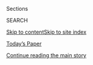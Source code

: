 <div id="app">

<div>

<div class="NYTAppHideMasthead css-zz1s19 e1suatyy0">

<div class="section css-ui9rw0 e1suatyy2">

<div class="css-11hrj97 er09x8g0">

<div class="css-6n7j50">

</div>

<span class="css-1dv1kvn">Sections</span>

<div class="css-10488qs">

<span class="css-1dv1kvn">SEARCH</span>

</div>

[Skip to content](#site-content)[Skip to site
index](#site-index)

</div>

<div class="css-10698na e1huz5gh0">

</div>

</div>

<div id="masthead-bar-one" class="section hasLinks css-15hmgas e1csuq9d3">

<div class="css-uqyvli e1csuq9d0">

</div>

<div class="css-1uqjmks e1csuq9d1">

</div>

<div class="css-9e9ivx">

[](https://myaccount.nytimes3xbfgragh.onion/auth/login?response_type=cookie&client_id=vi)

</div>

<div class="css-1bvtpon e1csuq9d2">

[Today’s Paper](https://www.nytimes3xbfgragh.onion/section/todayspaper)

</div>

</div>

</div>

</div>

<div data-aria-hidden="false">

<div id="site-content" data-role="main">

<div id="top-wrapper" class="css-15p45cc eaca97t0" type="top">

<div id="top-slug" class="css-19x0jxb eaca97t1" hidden="">

Advertisement

</div>

[Continue reading the main
story](#after-top)

<div class="ad top-wrapper" style="text-align:center;height:100%;display:block;min-height:90px">

<div id="top" class="place-ad" data-position="top" data-size-key="top">

</div>

</div>

<div id="after-top">

</div>

</div>

<div id="collection-t-travel" class="section css-15h4p1b e9abtgs0">

<div class="css-1j21atc e1svk9qx1">

<div class="css-2fant5 e1svk9qx2">

<div class="css-9dfq42 eu54l5x0">

<div id="sponsor-wrapper" class="css-7a1pgi eaca97t0" type="sponsor" hidden="">

<div id="sponsor-slug" class="css-1l4mleb eaca97t1" hidden="">

Supported by

</div>

[Continue reading the main
story](#after-sponsor)

<div id="sponsor" class="ad sponsor-wrapper" style="text-align:left;height:100%;display:block">

</div>

<div id="after-sponsor">

</div>

</div>

</div>

### <span class="css-1j5banm ezz4tcd1">[T Magazine](/section/t-magazine)</span>

</div>

<div class="css-nfcc9b e1svk9qx3">

<div class="css-vl9dhg e1svk9qx5">

<div class="css-1nrhkj6 e1svk9qx6">

# Travel

<div class="follow-button-placeholder" data-collection-id="">

</div>

</div>

</div>

</div>

</div>

<div class="css-4svvz1 ekkqrpp0">

<div id="collection-highlights-container" class="section css-18l1u7x e46isfb1">

<div class="css-m1whxf ekkqrpp1">

## Highlights

1.  ![<span class="css-473pcf e1oaj3zl2"><span class="css-1dv1kvn">Credit</span>Zhang
    Xiao</span>](https://static01.graylady3jvrrxbe.onion/images/2020/05/17/t-magazine/17tmag-turpan-slide-QRGL/17tmag-turpan-slide-QRGL-threeByTwoMediumAt2X.jpg)
    
    <div class="css-xbztij">
    
    <div class="css-1hyfx7x">
    
    [![](https://static01.graylady3jvrrxbe.onion/images/2020/05/17/t-magazine/17tmag-turpan-slide-QRGL/17tmag-turpan-slide-QRGL-thumbStandard.jpg)](/2020/05/11/t-magazine/china-desert.html)
    
    </div>
    
    ## [A Poetic Journey Through Western China](/2020/05/11/t-magazine/china-desert.html)
    
    For years, Silk Road travelers made the grueling trek past towering
    mountain ranges and ancient cities now lost to time. Centuries
    later, one writer attempts to retrace the
    journey.
    
    <span class="css-me3p27"></span><span class="css-nds4d6 e4e4i5l3"></span><span class="css-9voj2j">By
    <span class="css-1baulvz last-byline" itemprop="name">Anna
    Sherman</span></span>
    
    </div>

2.  1.  ![<span class="css-473pcf e1oaj3zl2"><span class="css-1dv1kvn">Credit</span>Richard
        Mosse</span>](https://static01.graylady3jvrrxbe.onion/images/2020/05/17/t-magazine/17tmag-uzbekistan-slide-LP4D/17tmag-uzbekistan-slide-LP4D-threeByTwoMediumAt2X.jpg)
        
        <div class="css-1r9cexg">
        
        <div class="css-1ox3lt4">
        
        [![](https://static01.graylady3jvrrxbe.onion/images/2020/05/17/t-magazine/17tmag-uzbekistan-slide-LP4D/17tmag-uzbekistan-slide-LP4D-thumbStandard.jpg)](/2020/05/11/t-magazine/uzbekistan-history-silk-road.html)
        
        </div>
        
        ## [In Uzbekistan, Coming to Terms With the Country’s Dazzling History](/2020/05/11/t-magazine/uzbekistan-history-silk-road.html)
        
        Central Asia was once home to several bustling trade cities.
        Today, traveling through them reawakens a distant, though not
        forgotten,
        past.
        
        <span class="css-me3p27"></span><span class="css-nds4d6 e4e4i5l3"></span><span class="css-9voj2j">By
        <span class="css-1baulvz last-byline" itemprop="name">Aatish
        Taseer</span></span>
        
        </div>
    
    2.  ![<span class="css-473pcf e1oaj3zl2"><span class="css-1dv1kvn">Credit</span>Universal
        Images Group/Getty Images
        </span>](https://static01.graylady3jvrrxbe.onion/images/2020/05/17/t-magazine/17tmag-maps/17tmag-maps-threeByTwoMediumAt2X.jpg)
        
        <div class="css-1r9cexg">
        
        <div class="css-1ox3lt4">
        
        [![](https://static01.graylady3jvrrxbe.onion/images/2020/05/17/t-magazine/17tmag-maps/17tmag-maps-thumbStandard.jpg)](/2020/05/11/t-magazine/silk-road-travel-issue.html)
        
        </div>
        
        ### Letter from the Editor
        
        ## [The Silk Road’s Enduring Romance, and Eternal Influence](/2020/05/11/t-magazine/silk-road-travel-issue.html)
        
        Last May, when our known world was one way, we began planning
        these stories. By last month, when we were finishing work on
        this issue, the world was another
        way.
        
        <span class="css-me3p27"></span><span class="css-nds4d6 e4e4i5l3"></span><span class="css-9voj2j">By
        <span class="css-1baulvz last-byline" itemprop="name">Hanya
        Yanagihara</span></span>
        
        </div>
    
    3.  ![<span class="css-473pcf e1oaj3zl2"><span class="css-1dv1kvn">Credit</span>Alamy</span>](https://static01.graylady3jvrrxbe.onion/images/2020/05/16/t-magazine/travel/silk-road-reading-slide-SWSP/silk-road-reading-slide-SWSP-threeByTwoMediumAt2X.jpg)
        
        <div class="css-1r9cexg">
        
        <div class="css-1ox3lt4">
        
        [![](https://static01.graylady3jvrrxbe.onion/images/2020/05/16/t-magazine/travel/silk-road-reading-slide-SWSP/silk-road-reading-slide-SWSP-thumbStandard.jpg)](/2020/05/11/t-magazine/silk-road-reading-list-books-movies.html)
        
        </div>
        
        ## [Follow the Silk Road, Book by Book](/2020/05/11/t-magazine/silk-road-reading-list-books-movies.html)
        
        Compiled by our contributors, a reading list for recreating the
        ancient trade route from the comfort of
    home.
        
        <span class="css-me3p27"></span>
        
        </div>

</div>

<div class="css-1xdhyk6 e46isfb0">

<div class="css-zk12ih ef6si7p0">

1.  ![<span class="css-kfv9p0 e1oaj3zl2"><span class="css-1dv1kvn">Credit</span>Mitch
    Epstein</span>](https://static01.graylady3jvrrxbe.onion/images/2018/04/26/t-magazine/26tmag-hebrides-slide-0ZFQ/26tmag-hebrides-slide-0ZFQ-videoLarge-v2.jpg)
    
    <div class="css-10wtrbd">
    
    ## [T’s Most Transporting Travel Stories](/2020/03/27/t-magazine/virtual-travel.html)
    
    Distance and solitude can make us feel more isolated than ever — but
    these tales of far-off locales provide something of a
    distraction.
    
    <span class="css-me3p27"></span>
    
    </div>

2.  ![<span class="css-kfv9p0 e1oaj3zl2"><span class="css-1dv1kvn">Credit</span>©
    Rinko Kawauchi, courtesy of
    RoseGallery</span>](https://static01.graylady3jvrrxbe.onion/images/2019/11/15/t-magazine/15tmag-japan-slide-HSYT/15tmag-japan-slide-HSYT-videoLarge.jpg)
    
    <div class="css-10wtrbd">
    
    ## [Japan in Bloom](/2019/11/15/t-magazine/japan-cherry-blossoms.html)
    
    For more than a thousand years, the country’s cherry blossom season
    has been a source of fascination and wonderment. How did such an
    infatuation
    begin?
    
    <span class="css-me3p27"></span><span class="css-nds4d6 e4e4i5l3"></span><span class="css-9voj2j">By
    <span class="css-1baulvz last-byline" itemprop="name">Hanya
    Yanagihara</span></span>
    
    </div>

3.  ![<span class="css-kfv9p0 e1oaj3zl2"><span class="css-1dv1kvn">Credit</span>Asako
    Narahashi</span>](https://static01.graylady3jvrrxbe.onion/images/2019/11/13/t-magazine/13tmag-milos-slide-RF2P/13tmag-milos-slide-RF2P-videoLarge.jpg)
    
    <div class="css-10wtrbd">
    
    ## [Around Milos, Swimming the Aegean Sea](/2019/11/14/t-magazine/milos-greece-swimming.html)
    
    One writer explores the Greek island, discovering not just volcanic
    caves or ancient ruins but also a deeper connection to the
    past.
    
    <span class="css-me3p27"></span><span class="css-nds4d6 e4e4i5l3"></span><span class="css-9voj2j">By
    <span class="css-1baulvz last-byline" itemprop="name">Peter
    Rock</span></span>
    
    </div>

4.  ![<span class="css-kfv9p0 e1oaj3zl2"><span class="css-1dv1kvn">Credit</span>Nick
    Ballón</span>](https://static01.graylady3jvrrxbe.onion/images/2019/11/11/t-magazine/11tmag-aland-slide-X7RQ-copy/11tmag-aland-slide-X7RQ-copy-videoLarge-v4.jpg)
    
    <div class="css-10wtrbd">
    
    ## [A Mother Journeys Through Grief Across Finland’s Many Islands](/2019/11/12/t-magazine/mother-loses-son-travel-coping.html)
    
    The beauty and calm of the Aland archipelago is deceptive. Isolation
    encourages contemplation — but can it offer respite as
    well?
    
    <span class="css-me3p27"></span><span class="css-nds4d6 e4e4i5l3"></span><span class="css-9voj2j">By
    <span class="css-1baulvz last-byline" itemprop="name">Yiyun
    Li</span></span>
    
    </div>

5.  ![<span class="css-kfv9p0 e1oaj3zl2"><span class="css-1dv1kvn">Credit</span>From
    left: Steve Czerniak; Jessica Sample/Gallery
    Stock</span>](https://static01.graylady3jvrrxbe.onion/images/2019/11/07/t-magazine/travel/7tmag-hawaii-slide-P762/7tmag-hawaii-slide-P762-videoLarge.jpg)
    
    <div class="css-10wtrbd">
    
    ## [Where to Eat Hawaii’s Most Sacred Ingredient](/2019/11/08/t-magazine/hawaii-restaurants.html)
    
    Once a staple of Native Hawaiian cuisine, taro is no longer as
    easily accessible, but a new wave of chefs is rediscovering its
    power.
    
    <span class="css-me3p27"></span><span class="css-nds4d6 e4e4i5l3"></span><span class="css-9voj2j">By
    <span class="css-1baulvz last-byline" itemprop="name">Mitchell
    Kuga</span></span>
    
    </div>

</div>

</div>

<div class="css-1xdhyk6 e46isfb0">

<div class="css-zk12ih ef6si7p0">

1.  ![<span class="css-kfv9p0 e1oaj3zl2"><span class="css-1dv1kvn">Credit</span>Richard
    Mosse</span>](https://static01.graylady3jvrrxbe.onion/images/2019/05/14/t-magazine/14tmag-morocco-slide-H17B/14tmag-morocco-slide-H17B-videoLarge.jpg)
    
    <div class="css-10wtrbd">
    
    ## [In Search of Ancient Morocco](/2019/05/15/t-magazine/morocco-travel-draa-valley.html)
    
    South of Marrakesh, the Draa Valley still exerts an indefinable
    pull, retaining traces of its now almost-vanished Berber
    kingdom.
    
    <span class="css-me3p27"></span><span class="css-nds4d6 e4e4i5l3"></span><span class="css-9voj2j">By
    <span class="css-1baulvz last-byline" itemprop="name">Aatish
    Taseer</span></span>
    
    </div>

2.  ![<span class="css-kfv9p0 e1oaj3zl2"><span class="css-1dv1kvn">Credit</span>Justin
    Mott</span>](https://static01.graylady3jvrrxbe.onion/images/2019/10/24/t-magazine/travel/24tmag-vietnam-slide-UQJL/24tmag-vietnam-slide-UQJL-videoLarge.jpg)
    
    <div class="css-10wtrbd">
    
    ## [Where to Stay, and Where to Eat Noodle Soup, in Ho Chi Minh City](/2019/10/29/t-magazine/ho-chi-minh-city-travel-guide.html)
    
    A guide to the shopping malls and street food of Vietnam’s largest,
    most exhilarating,
    metropolis.
    
    <span class="css-me3p27"></span><span class="css-nds4d6 e4e4i5l3"></span><span class="css-9voj2j">By
    <span class="css-1baulvz last-byline" itemprop="name">Jason
    Rider</span></span>
    
    </div>

3.  ![<span class="css-kfv9p0 e1oaj3zl2"><span class="css-1dv1kvn">Credit</span>Steve
    McCurry/Magnum
    Photos</span>](https://static01.graylady3jvrrxbe.onion/images/2019/05/16/t-magazine/travel/travel-sidebar-slide-QFMJ/travel-sidebar-slide-QFMJ-videoLarge.jpg)
    
    <div class="css-10wtrbd">
    
    ## [When, if Ever, Is It Unethical to Visit a Country?](/2019/05/16/t-magazine/ethical-travel-reporting.html)
    
    Seven well-traveled writers discuss the dilemma of whether or not to
    visit nations with oppressive
    governments.
    
    <span class="css-me3p27"></span>
    
    </div>

4.  ### Wanderlust
    
    ![<span class="css-kfv9p0 e1oaj3zl2"><span class="css-1dv1kvn">Credit</span>Federico
    Ciamei</span>](https://static01.graylady3jvrrxbe.onion/images/2019/09/06/t-magazine/06tmag-tirana-slide-Z2IZ/06tmag-tirana-slide-Z2IZ-videoLarge.jpg)
    
    <div class="css-10wtrbd">
    
    ## [The City Poised to Become Europe’s Next Affordable Creative Haven](/2019/09/06/t-magazine/tirana-albania-travel-guide.html)
    
    In the Albanian capital of Tirana, the country’s strange history and
    bright future
    collide.
    
    <span class="css-me3p27"></span><span class="css-nds4d6 e4e4i5l3"></span><span class="css-9voj2j">By
    <span class="css-1baulvz last-byline" itemprop="name">Alexander
    Lobrano</span></span>
    
    </div>

5.  ### Home & Work
    
    ![<span class="css-kfv9p0 e1oaj3zl2"><span class="css-1dv1kvn">Credit</span>Manolo
    Yllera</span>](https://static01.graylady3jvrrxbe.onion/images/2019/05/13/t-magazine/13tmag-casafortunato-slide-7D2R/13tmag-casafortunato-slide-7D2R-videoLarge-v4.jpg)
    
    <div class="css-10wtrbd">
    
    ## [A Hotel So Nice the Owners Moved In](/2019/05/07/t-magazine/casa-fortunato-lisbon-hotel.html)
    
    The family behind Lisbon’s Casa Fortunato lives among — and just
    above — their
    guests.
    
    <span class="css-me3p27"></span><span class="css-nds4d6 e4e4i5l3"></span><span class="css-9voj2j">By
    <span class="css-1baulvz last-byline" itemprop="name">Jen
    Murphy</span></span>
    
    </div>

</div>

</div>

</div>

<div id="mid1-wrapper" class="css-1mn4oms eaca97t0" type="rank">

<div id="mid1-slug" class="css-1tag3rd eaca97t1">

Advertisement

</div>

[Continue reading the main
story](#after-mid1)

<div id="mid1" class="ad mid1-wrapper" style="text-align:center;height:100%;display:block">

</div>

<div id="after-mid1">

</div>

</div>

<div class="section 5-band css-jhqenn ep7jkp60">

## [Wanderlust](/column/wanderlust)

[More in Wanderlust
    »](/column/wanderlust)

1.  ![<span class="css-kfv9p0 e1oaj3zl2"><span class="css-1dv1kvn">Credit</span>Ingvar
    Kenne</span>](https://static01.graylady3jvrrxbe.onion/images/2019/09/27/t-magazine/27tmag-wanderlust-slide-45JN/27tmag-wanderlust-slide-45JN-videoLarge.jpg)
    
    <div class="css-10wtrbd">
    
    ## [South of Sydney, the Australian Coast Becomes Its Own Destination](/2019/09/27/t-magazine/new-south-wales-travel.html)
    
    New South Wales offers sandy beaches, excellent seafood and a
    growing arts and craft
    scene.
    
    <span class="css-me3p27"></span><span class="css-nds4d6 e4e4i5l3"></span><span class="css-9voj2j">By
    <span class="css-1baulvz last-byline" itemprop="name">Amelia
    Lester</span></span>
    
    </div>

2.  ![<span class="css-kfv9p0 e1oaj3zl2"><span class="css-1dv1kvn">Credit</span>Diego
    Mayon</span>](https://static01.graylady3jvrrxbe.onion/images/2019/05/07/t-magazine/07tmag-noto-slide-2L22/07tmag-noto-slide-2L22-videoLarge.jpg)
    
    <div class="css-10wtrbd">
    
    ## [In Southeastern Sicily, Old World Architecture Meets Stunning Beaches](/2019/05/06/t-magazine/val-di-noto-sicily-travel-guide.html)
    
    The Val di Noto region — which includes the towns of Ragusa, Modica
    and Noto — is bustling
    anew.
    
    <span class="css-me3p27"></span><span class="css-nds4d6 e4e4i5l3"></span><span class="css-9voj2j">By
    <span class="css-1baulvz last-byline" itemprop="name">Kate
    Maxwell</span></span>
    
    </div>

3.  ![<span class="css-kfv9p0 e1oaj3zl2"><span class="css-1dv1kvn">Credit</span>Sabine
    Mirlesse</span>](https://static01.graylady3jvrrxbe.onion/images/2019/03/15/t-magazine/15tmag-nimes-slide-GXPM/15tmag-nimes-slide-GXPM-videoLarge.jpg)
    
    <div class="css-10wtrbd">
    
    ## [What to Eat and Where to See Roman Monuments in Nîmes](/2019/03/15/t-magazine/nimes-france-travel-guide.html)
    
    The French city has some of the most pristine ancient architecture
    in Europe — and newer signs of life as
    well.
    
    <span class="css-me3p27"></span><span class="css-nds4d6 e4e4i5l3"></span><span class="css-9voj2j">By
    <span class="css-1baulvz last-byline" itemprop="name">Alexander
    Lobrano</span></span>
    
    </div>

4.  ![<span class="css-kfv9p0 e1oaj3zl2"><span class="css-1dv1kvn">Credit</span>Allen
    Brown/Alamy</span>](https://static01.graylady3jvrrxbe.onion/images/2019/01/16/t-magazine/16tmag-antigua-guatemala-slide-X2TI/16tmag-antigua-guatemala-slide-X2TI-videoLarge.jpg)
    
    <div class="css-10wtrbd">
    
    ## [A Guide to Antigua, Guatemala: A Candy-Colored City Framed by Volcanoes](/2019/01/21/t-magazine/antigua-guatemala-travel-guide.html)
    
    With its Baroque architecture and thriving textile scene, this
    former colonial capital is among Central America’s most beguiling
    destinations.
    
    <span class="css-me3p27"></span><span class="css-nds4d6 e4e4i5l3"></span><span class="css-9voj2j">By
    <span class="css-1baulvz last-byline" itemprop="name">Michaela
    Trimble</span></span>
    
    </div>

5.  ![<span class="css-kfv9p0 e1oaj3zl2"><span class="css-1dv1kvn">Credit</span>Mariano
    Fernandez</span>](https://static01.graylady3jvrrxbe.onion/images/2018/11/27/t-magazine/27tmag-puebla-slide-AHR7/27tmag-puebla-slide-AHR7-videoLarge.jpg)
    
    <div class="css-10wtrbd">
    
    ## [A Guide to Puebla, Mexico, Where Gilded Churches Meet a Thriving Cultural Scene](/2018/11/27/t-magazine/puebla-mexico-travel-guide.html)
    
    The colonial city — and the country’s fourth-largest — is a world
    away from its bustling
    capital.
    
    <span class="css-me3p27"></span><span class="css-nds4d6 e4e4i5l3"></span><span class="css-9voj2j">By
    <span class="css-1baulvz last-byline" itemprop="name">Kate
    Donnelly</span></span>
    
    </div>

</div>

</div>

<div class="css-185go5a e1o5byef0">

<div class="css-15cbhtu">

  - [Latest](#stream-panel)
  - <span class="css-6n7j50">Search</span>
    <div class="control">
    <div class="label-container css-1dv1kvn">
    Search
    </div>
    <div class="css-wm4t3d">
    **<span id="clear-search-input" class="css-1dv1kvn">Clear this text
    input</span>
    </div>
    </div>
    <span class="css-1iovbfw"></span>

<div id="stream-panel" class="section css-8msx5b e1jz0cab1">

<div class="css-13mho3u">

1.  
    
    <div class="css-1cp3ece">
    
    <div class="css-1l4spti">
    
    [](/2020/08/03/travel/remote-schools-patagonia.html)
    
    <div class="css-79elbk">
    
    ![](https://static01.graylady3jvrrxbe.onion/images/2020/08/03/travel/03travel-patagonia-promo-2/merlin_173715438_75373b10-dda4-4a96-9845-2f9eb704acd2-thumbWide.jpg?quality=75&auto=webp&disable=upscale)
    
    </div>
    
    ### <span class="css-m70j1g">The World Through a Lens</span>
    
    ## A Visit to 5 of Patagonia’s Most Remote Schoolhouses
    
    Community life within the isolated villages of southern Chile is
    facilitated in part by an unlikely source: a network of rural
    schools.
    
    <div class="css-15yh6bw ea5icrr0">
    
    By <span class="css-1n7hynb">Andria
    Hautamaki</span>
    
    </div>
    
    </div>
    
    <div class="css-156habm e1xfvim33">
    
    </div>
    
    </div>

2.  
    
    <div class="css-1cp3ece">
    
    <div class="css-1l4spti">
    
    [](/2020/07/30/t-magazine/the-t-list-five-things-we-recommend-this-week.html)
    
    <div class="css-79elbk">
    
    ![](https://static01.graylady3jvrrxbe.onion/images/2020/07/31/t-magazine/29tmag-newsletter-slide-8YU1-print/29tmag-newsletter-slide-8YU1-thumbWide.jpg?quality=75&auto=webp&disable=upscale)
    
    </div>
    
    ## The T List: Five Things We Recommend This Week
    
    Farm dining, a Parisian floral gallery, Ruth Asawa stamps — and
    more.
    
    <div class="css-15yh6bw ea5icrr0">
    
    </div>
    
    </div>
    
    <div class="css-156habm e1xfvim33">
    
    </div>
    
    </div>

3.  
    
    <div class="css-1cp3ece">
    
    <div class="css-1l4spti">
    
    [](/2020/07/30/travel/private-jets-coronavirus.html)
    
    <div class="css-79elbk">
    
    ![](https://static01.graylady3jvrrxbe.onion/images/2020/07/27/travel/29private-jets-virus/oakImage-1595868653679-thumbWide.jpg?quality=75&auto=webp&disable=upscale)
    
    </div>
    
    ## Afraid of Airlines? There’s Always the Private Jet
    
    Concerned about virus-related safety on commercial planes, many
    fliers are turning to private jets for the first time. The catch, of
    course, is the price.
    
    <div class="css-15yh6bw ea5icrr0">
    
    By <span class="css-1n7hynb">Sally
    French</span>
    
    </div>
    
    </div>
    
    <div class="css-156habm e1xfvim33">
    
    </div>
    
    </div>

4.  
    
    <div class="css-1cp3ece">
    
    <div class="css-1l4spti">
    
    [](/2020/07/28/travel/future-travel-bucket-list-coronavirus.html)
    
    <div class="css-79elbk">
    
    ![](https://static01.graylady3jvrrxbe.onion/images/2020/07/24/travel/00Future-trips-virus01/00Future-trips-virus01-thumbWide.jpg?quality=75&auto=webp&disable=upscale)
    
    </div>
    
    ## Longer, Slower, Farther: Savoring the Prospects of Future Travels
    
    In the travel lull induced by the pandemic, many people are planning
    ambitious, once-in-a-lifetime trips. Optimists are targeting 2021.
    For others, their next big trip will be in 2022.
    
    <div class="css-15yh6bw ea5icrr0">
    
    By <span class="css-1n7hynb">Elaine
    Glusac</span>
    
    </div>
    
    </div>
    
    <div class="css-156habm e1xfvim33">
    
    </div>
    
    </div>

5.  
    
    <div class="css-1cp3ece">
    
    <div class="css-1l4spti">
    
    [](/2020/07/27/travel/moose-michigan-isle-royale.html)
    
    <div class="css-79elbk">
    
    ![](https://static01.graylady3jvrrxbe.onion/images/2020/07/28/travel/27travel-michigan-promo/27travel-michigan-promo-thumbWide-v3.jpg?quality=75&auto=webp&disable=upscale)
    
    </div>
    
    ### <span class="css-m70j1g">The World Through a Lens</span>
    
    ## On the Lookout for Moose on Michigan’s Isle Royale
    
    The remote Isle Royale, tucked away in the northern reaches of Lake
    Superior, is one of America’s least visited national parks.
    
    <div class="css-15yh6bw ea5icrr0">
    
    By <span class="css-1n7hynb">Tony
    Cenicola</span>
    
    </div>
    
    </div>
    
    <div class="css-156habm e1xfvim33">
    
    </div>
    
    </div>

6.  
    
    <div class="css-1cp3ece">
    
    <div class="css-1l4spti">
    
    [](/2020/07/22/arts/design/magazzino-art-social-distancing-virus.html)
    
    <div class="css-79elbk">
    
    ![](https://static01.graylady3jvrrxbe.onion/images/2020/07/24/arts/23magazzino-virus8/23magazzino-virus8-thumbWide-v2.jpg?quality=75&auto=webp&disable=upscale)
    
    </div>
    
    ## At Magazzino, Social Distancing Devices Vibrate. So Does the Art.
    
    A Hudson Valley oasis of Italian art debuts eight up-and-coming
    artists — and new wearable safety tech — upon its reopening.
    
    <div class="css-15yh6bw ea5icrr0">
    
    By <span class="css-1n7hynb">Ted
    Loos</span>
    
    </div>
    
    </div>
    
    <div class="css-156habm e1xfvim33">
    
    </div>
    
    </div>

7.  
    
    <div class="css-1cp3ece">
    
    <div class="css-1l4spti">
    
    [](/2020/07/21/travel/crowded-flights-coronavirus.html)
    
    <div class="css-79elbk">
    
    ![](https://static01.graylady3jvrrxbe.onion/images/2020/07/20/travel/oakImage-1595262749161/oakImage-1595262749161-thumbWide.jpg?quality=75&auto=webp&disable=upscale)
    
    </div>
    
    ## Worried About Crowded Planes? Know Where Your Airline Stands
    
    Whether your flight will be jammed with passengers, or have enough
    empty seats to soothe virus-fearing travelers, really depends on the
    airline.
    
    <div class="css-15yh6bw ea5icrr0">
    
    By <span class="css-1n7hynb">Elaine
    Glusac</span>
    
    </div>
    
    </div>
    
    <div class="css-156habm e1xfvim33">
    
    </div>
    
    </div>

8.  
    
    <div class="css-1cp3ece">
    
    <div class="css-1l4spti">
    
    [](/2020/07/20/world/asia/bali-tourism-coronavirus.html)
    
    <div class="css-79elbk">
    
    ![](https://static01.graylady3jvrrxbe.onion/images/2020/07/20/world/20virus-bali-tourism3/merlin_174306324_476c0e47-9059-4a49-ab85-264aa1f9a346-thumbWide.jpg?quality=75&auto=webp&disable=upscale)
    
    </div>
    
    ## With Tourists Gone, Bali Workers Return to Farms and Fishing
    
    Many resort workers have gone home to villages and small towns,
    taking up traditional ways of earning a living to feed themselves
    and their families.
    
    <div class="css-15yh6bw ea5icrr0">
    
    By <span class="css-1n7hynb">Nyimas Laula <span>and</span> Richard
    C.
    Paddock</span>
    
    </div>
    
    </div>
    
    <div class="css-156habm e1xfvim33">
    
    </div>
    
    </div>

9.  
    
    <div class="css-1cp3ece">
    
    <div class="css-1l4spti">
    
    [](/2020/07/20/travel/panama-hats-ecuador.html)
    
    <div class="css-79elbk">
    
    ![](https://static01.graylady3jvrrxbe.onion/images/2020/07/20/travel/20travel-panama-promo/20travel-panama-promo-thumbWide-v2.jpg?quality=75&auto=webp&disable=upscale)
    
    </div>
    
    ### <span class="css-m70j1g">The World Through a Lens</span>
    
    ## A Glimpse Inside the Workshops of the World’s Finest Panama Hat Makers
    
    Creamy as silk and costlier than gold, a Montecristi superfino
    Panama hat is as much a work of art as it is of fashion.
    
    <div class="css-15yh6bw ea5icrr0">
    
    By <span class="css-1n7hynb">Roff
    Smith</span>
    
    </div>
    
    </div>
    
    <div class="css-156habm e1xfvim33">
    
    </div>
    
    </div>

10. 
    
    <div class="css-1cp3ece">
    
    <div class="css-1l4spti">
    
    [](/2020/07/18/at-home/coronavirus-travel-podcasts.html)
    
    <div class="css-79elbk">
    
    ![](https://static01.graylady3jvrrxbe.onion/images/2020/07/19/multimedia/19AH-travelpodcasts-illo/19AH-travelpodcasts-illo-thumbWide.jpg?quality=75&auto=webp&disable=upscale)
    
    </div>
    
    ## Travel The World With Your Ears
    
    Podcasts can drop you anywhere on the map, without having to leave
    the comfort of your own couch.
    
    <div class="css-15yh6bw ea5icrr0">
    
    By <span class="css-1n7hynb">Phoebe Lett</span>
    
    </div>
    
    </div>
    
    <div class="css-156habm e1xfvim33">
    
    </div>
    
    </div>

<div class="css-13mho3u">

<div class="css-1t62hi8">

<div class="css-1stvaey">

Show
More

<div>

<div style="border:0;clip:rect(0 0 0 0);height:1px;margin:-1px;overflow:hidden;white-space:nowrap;padding:0;width:1px;position:absolute" data-role="log" data-aria-live="assertive">

</div>

<div style="border:0;clip:rect(0 0 0 0);height:1px;margin:-1px;overflow:hidden;white-space:nowrap;padding:0;width:1px;position:absolute" data-role="log" data-aria-live="assertive">

</div>

<div style="border:0;clip:rect(0 0 0 0);height:1px;margin:-1px;overflow:hidden;white-space:nowrap;padding:0;width:1px;position:absolute" data-role="log" data-aria-live="polite">

</div>

<div style="border:0;clip:rect(0 0 0 0);height:1px;margin:-1px;overflow:hidden;white-space:nowrap;padding:0;width:1px;position:absolute" data-role="log" data-aria-live="polite">

</div>

</div>

</div>

</div>

</div>

</div>

<div class="css-g6hk37 supplemental">

<div id="mid2-wrapper" class="css-10wkyv7 eaca97t0" type="lede">

<div id="mid2-slug" class="css-1tag3rd eaca97t1">

Advertisement

</div>

[Continue reading the main
story](#after-mid2)

<div id="mid2" class="ad mid2-wrapper" style="text-align:center;height:100%;display:block;min-height:250px">

</div>

<div id="after-mid2">

</div>

</div>

## Sign Up for the Open Thread Newsletter

<div class="css-hftqp3">

</div>

[SIGN UP](/newsletters/signup/TZ)

<div id="mktg-wrapper" class="css-oxle51 eaca97t0" type="mktg">

<div id="mktg-slug" class="css-1tag3rd eaca97t1">

Advertisement

</div>

[Continue reading the main
story](#after-mktg)

<div id="mktg" class="ad mktg-wrapper" style="text-align:center;height:100%;display:block">

</div>

<div id="after-mktg">

</div>

</div>

</div>

</div>

</div>

</div>

</div>

</div>

## Site Index

<div>

</div>

## Site Information Navigation

  - [© <span>2020</span> <span>The New York Times
    Company</span>](https://help.nytimes3xbfgragh.onion/hc/en-us/articles/115014792127-Copyright-notice)

<!-- end list -->

  - [NYTCo](https://www.nytco.com/)
  - [Contact
    Us](https://help.nytimes3xbfgragh.onion/hc/en-us/articles/115015385887-Contact-Us)
  - [Work with us](https://www.nytco.com/careers/)
  - [Advertise](https://nytmediakit.com/)
  - [T Brand Studio](http://www.tbrandstudio.com/)
  - [Your Ad
    Choices](https://www.nytimes3xbfgragh.onion/privacy/cookie-policy#how-do-i-manage-trackers)
  - [Privacy](https://www.nytimes3xbfgragh.onion/privacy)
  - [Terms of
    Service](https://help.nytimes3xbfgragh.onion/hc/en-us/articles/115014893428-Terms-of-service)
  - [Terms of
    Sale](https://help.nytimes3xbfgragh.onion/hc/en-us/articles/115014893968-Terms-of-sale)
  - [Site
    Map](https://spiderbites.nytimes3xbfgragh.onion)
  - [Help](https://help.nytimes3xbfgragh.onion/hc/en-us)
  - [Subscriptions](https://www.nytimes3xbfgragh.onion/subscription?campaignId=37WXW)

</div>

</div>
